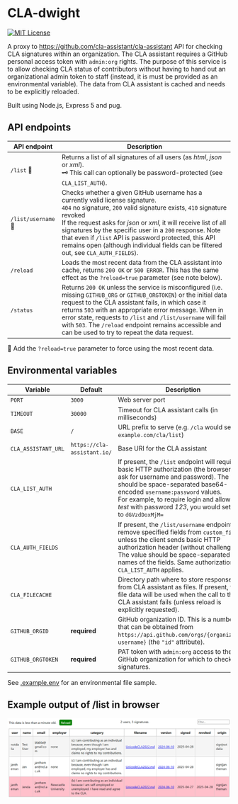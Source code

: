 # CLA-dwight

[![MIT License](https://img.shields.io/badge/license-MIT-green.svg)](LICENSE.txt)

A proxy to https://github.com/cla-assistant/cla-assistant API for checking CLA signatures within an organization. The CLA assistant requires a GitHub personal access token with `admin:org` rights. The purpose of this service is to allow checking CLA status of contributors without having to hand out an organizational admin token to staff (instead, it is must be provided as an environmental variable). The data from CLA assistant is cached and needs to be explicitly reloaded.

Built using Node.js, Express 5 and pug.

## API endpoints

| API endpoint | Description |
| -- | -- |
| `/list` :arrows_counterclockwise: | Returns a list of all signatures of all users (as _html_, _json_ or _xml_).<br/>:old_key: This call can optionally be password-protected (see `CLA_LIST_AUTH`).
| `/list/username` :arrows_counterclockwise: | Checks whether a given GitHub username has a currently valid license signature.<br/>`404` no signature, `200` valid signature exists, `410` signature revoked<br/>If the request asks for _json_ or _xml_, it will receive list of all signatures by the specific user in a `200` response. Note that even if `/list` API is password protected, this API remains open (although individual fields can be filtered out, see `CLA_AUTH_FIELDS`).
| `/reload` | Loads the most recent data from the CLA assistant into cache, returns `200 OK` or `500 ERROR`. This has the same effect as the `?reload=true` parameter (see note below).
| `/status` | Returns `200 OK` unless the service is misconfigured (i.e. missing `GITHUB_ORG` or `GITHUB_ORGTOKEN`) or the initial data request to the CLA assistant fails, in which case it returns `503` with an appropriate error message. When in error state, requests to `/list` and `/list/username` will fail with `503`. The `/reload` endpoint remains accessible and can be used to try to repeat the data request.

:arrows_counterclockwise: Add the `?reload=true` parameter to force using the most recent data.

## Environmental variables

| Variable | Default | Description
|--|--|--|
| `PORT`    | `3000`    | Web server port
| `TIMEOUT` | `30000`   | Timeout for CLA assistant calls (in milliseconds)
| `BASE`    | `/`       | URL prefix to serve (e.g. `/cla` would serve `example.com/cla/list`)
| `CLA_ASSISTANT_URL`   | `https://cla-assistant.io/` | Base URI for the CLA assistant 
| `CLA_LIST_AUTH` |     | If present, the `/list` endpoint will require basic HTTP authorization (the browser will ask for username and password). The value should be space-separated base64-encoded `username:password` values.<br/>For example, to require login and allow user _test_ with password _123_, you would set this to `dGVzdDoxMjM=`
| `CLA_AUTH_FIELDS` |  | If present, the `/list/username` endpoint will remove specified fields from `custom_fields`, unless the client sends basic HTTP authorization header (without challenge). The value should be space-separated names of the fields. Same authorization of `CLA_LIST_AUTH` applies.
| `CLA_FILECACHE` |     | Directory path where to store responses from CLA assistant as files. If present, the file data will be used when the call to the CLA assistant fails (unless reload is explicitly requested).
| `GITHUB_ORGID` | **required** | GitHub organization ID. This is a number that can be obtained from  `https://api.github.com/orgs/{organization username}` (the `"id"` attribute). 
| `GITHUB_ORGTOKEN` | **required** | PAT token with `admin:org` access to the GitHub organization for which to check signatures.

See [.example.env](.example.env) for an environmental file sample.

## Example output of /list in browser

![/list](list.png)
